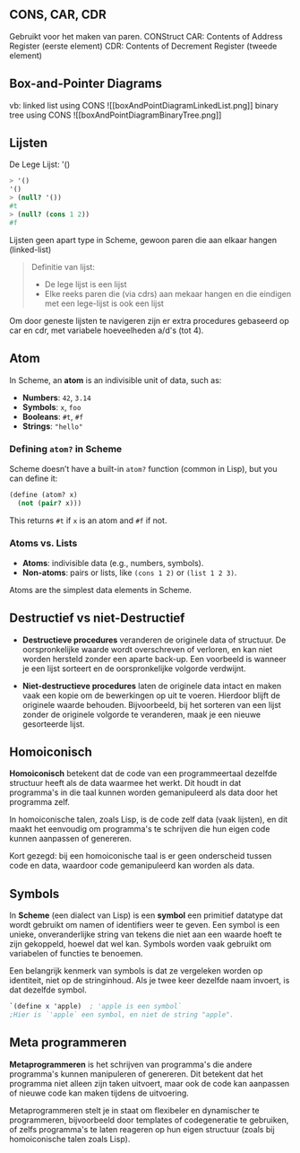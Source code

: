 ## CONS, CAR, CDR
Gebruikt voor het maken van paren.
CONStruct
CAR: Contents of Address Register (eerste element)
CDR: Contents of Decrement Register (tweede element)

## Box-and-Pointer Diagrams
vb: linked list using CONS
![[boxAndPointDiagramLinkedList.png]]
binary tree using CONS
![[boxAndPointDiagramBinaryTree.png]]

## Lijsten
De Lege Lijst: '()
```scheme
> '()
'()
> (null? '())
#t 
> (null? (cons 1 2))
#f 
```

Lijsten geen apart type in Scheme, gewoon paren die aan elkaar hangen (linked-list)

> Definitie van lijst:
> - De lege lijst is een lijst
> - Elke reeks paren die (via cdrs) aan mekaar hangen en die eindigen met een lege-lijst is ook een lijst

Om door geneste lijsten te navigeren zijn er extra procedures gebaseerd op car en cdr, met variabele hoeveelheden a/d's (tot 4).

## Atom
In Scheme, an **atom** is an indivisible unit of data, such as:

- **Numbers**: `42`, `3.14`
- **Symbols**: `x`, `foo`
- **Booleans**: `#t`, `#f`
- **Strings**: `"hello"`

### Defining `atom?` in Scheme

Scheme doesn’t have a built-in `atom?` function (common in Lisp), but you can define it:

```scheme
(define (atom? x)
  (not (pair? x)))
```

This returns `#t` if `x` is an atom and `#f` if not.

### Atoms vs. Lists

- **Atoms**: indivisible data (e.g., numbers, symbols).
- **Non-atoms**: pairs or lists, like `(cons 1 2)` or `(list 1 2 3)`.

Atoms are the simplest data elements in Scheme.

## Destructief vs niet-Destructief

- **Destructieve procedures** veranderen de originele data of structuur. De oorspronkelijke waarde wordt overschreven of verloren, en kan niet worden hersteld zonder een aparte back-up. Een voorbeeld is wanneer je een lijst sorteert en de oorspronkelijke volgorde verdwijnt.

- **Niet-destructieve procedures** laten de originele data intact en maken vaak een kopie om de bewerkingen op uit te voeren. Hierdoor blijft de originele waarde behouden. Bijvoorbeeld, bij het sorteren van een lijst zonder de originele volgorde te veranderen, maak je een nieuwe gesorteerde lijst.

## Homoiconisch
**Homoiconisch** betekent dat de code van een programmeertaal dezelfde structuur heeft als de data waarmee het werkt. Dit houdt in dat programma's in die taal kunnen worden gemanipuleerd als data door het programma zelf.

In homoiconische talen, zoals Lisp, is de code zelf data (vaak lijsten), en dit maakt het eenvoudig om programma's te schrijven die hun eigen code kunnen aanpassen of genereren.

Kort gezegd: bij een homoiconische taal is er geen onderscheid tussen code en data, waardoor code gemanipuleerd kan worden als data.

## Symbols

In **Scheme** (een dialect van Lisp) is een **symbol** een primitief datatype dat wordt gebruikt om namen of identifiers weer te geven. Een symbol is een unieke, onveranderlijke string van tekens die niet aan een waarde hoeft te zijn gekoppeld, hoewel dat wel kan. Symbols worden vaak gebruikt om variabelen of functies te benoemen.

Een belangrijk kenmerk van symbols is dat ze vergeleken worden op identiteit, niet op de stringinhoud. Als je twee keer dezelfde naam invoert, is dat dezelfde symbol.

```scheme
`(define x 'apple)  ; 'apple is een symbol`
;Hier is `'apple` een symbol, en niet de string "apple".
```

## Meta programmeren

**Metaprogrammeren** is het schrijven van programma's die andere programma's kunnen manipuleren of genereren. Dit betekent dat het programma niet alleen zijn taken uitvoert, maar ook de code kan aanpassen of nieuwe code kan maken tijdens de uitvoering.

Metaprogrammeren stelt je in staat om flexibeler en dynamischer te programmeren, bijvoorbeeld door templates of codegeneratie te gebruiken, of zelfs programma's te laten reageren op hun eigen structuur (zoals bij homoiconische talen zoals Lisp).

